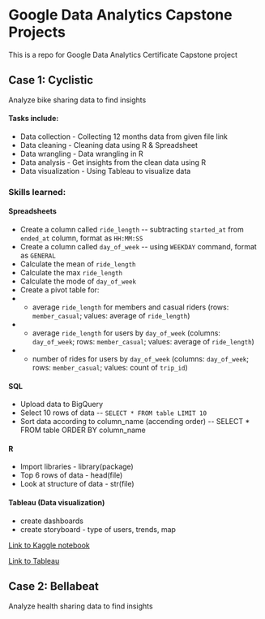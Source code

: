 # Google Data Analytics Capstone Projects
This is a repo for Google Data Analytics Certificate Capstone project

## Case 1: Cyclistic
Analyze bike sharing data to find insights

#### Tasks include:
* Data collection - Collecting 12 months data from given file link
* Data cleaning - Cleaning data using R & Spreadsheet
* Data wrangling - Data wrangling in R
* Data analysis - Get insights from the clean data using R
* Data visualization - Using Tableau to visualize data

### Skills learned:

#### Spreadsheets

* Create a column called `ride_length` -- subtracting `started_at` from `ended_at` column, format as `HH:MM:SS`
* Create a column called `day_of_week` -- using `WEEKDAY` command, format as `GENERAL`
* Calculate the mean of `ride_length`
* Calculate the max `ride_length`
* Calculate the mode of `day_of_week`
* Create a pivot table for:
* - average `ride_length` for members and casual riders (rows: `member_casual`; values: average of `ride_length`)
* - average `ride_length` for users by `day_of_week` (columns: `day_of_week`; rows: `member_casual`; values: average of `ride_length`)
* - number of rides for users by `day_of_week` (columns: `day_of_week`; rows: `member_casual`; values: count of `trip_id`)

#### SQL

* Upload data to BigQuery
* Select 10 rows of data -- ```SELECT * FROM table LIMIT 10```
* Sort data according to column_name (accending order) -- SELECT * FROM table ORDER BY column_name

#### R

* Import libraries - library(package)
* Top 6 rows of data - head(file)
* Look at structure of data - str(file)

#### Tableau (Data visualization)

* create dashboards
* create storyboard - type of users, trends, map

[Link to Kaggle notebook](https://www.kaggle.com/code/jjean95/google-data-analytic-capstone-cyclistic)

[Link to Tableau](https://public.tableau.com/views/Capstoneproject1CyclisticDataset/Story1?:language=en-US&:display_count=n&:origin=viz_share_link)


## Case 2: Bellabeat
Analyze health sharing data to find insights
